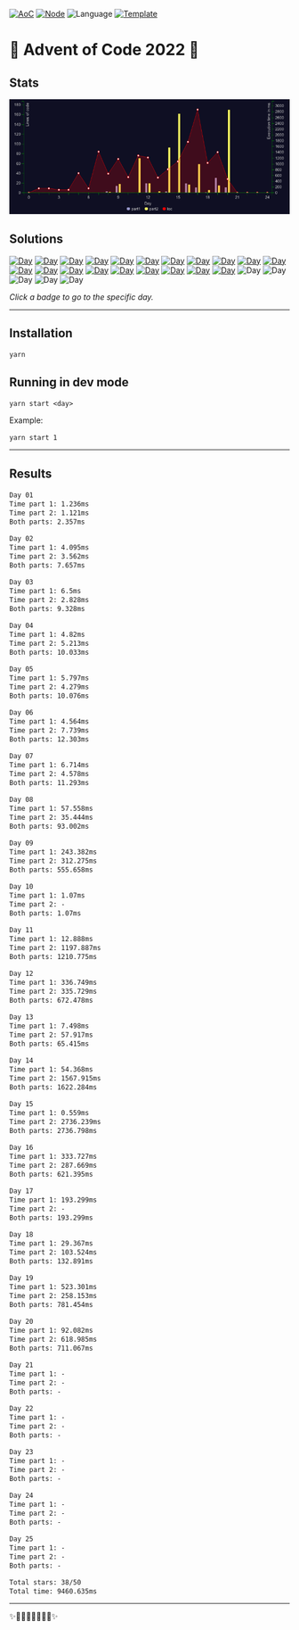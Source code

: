 <!-- Entries between SOLUTIONS and RESULTS tags are auto-generated -->

[![AoC](https://badgen.net/badge/AoC/2022/blue)](https://adventofcode.com/2022)
[![Node](https://badgen.net/badge/Node/v16.13.0+/blue)](https://nodejs.org/en/download/)
![Language](https://badgen.net/badge/Language/TypeScript/blue)
[![Template](https://badgen.net/badge/Template/aocrunner/blue)](https://github.com/caderek/aocrunner)

# 🎄 Advent of Code 2022 🎄


## Stats

![Stats](chart.png?raw=true)

## Solutions

<!--SOLUTIONS-->

[![Day](https://badgen.net/badge/01/%E2%98%85%E2%98%85/green)](src/day01)
[![Day](https://badgen.net/badge/02/%E2%98%85%E2%98%85/green)](src/day02)
[![Day](https://badgen.net/badge/03/%E2%98%85%E2%98%85/green)](src/day03)
[![Day](https://badgen.net/badge/04/%E2%98%85%E2%98%85/green)](src/day04)
[![Day](https://badgen.net/badge/05/%E2%98%85%E2%98%85/green)](src/day05)
[![Day](https://badgen.net/badge/06/%E2%98%85%E2%98%85/green)](src/day06)
[![Day](https://badgen.net/badge/07/%E2%98%85%E2%98%85/green)](src/day07)
[![Day](https://badgen.net/badge/08/%E2%98%85%E2%98%85/green)](src/day08)
[![Day](https://badgen.net/badge/09/%E2%98%85%E2%98%85/green)](src/day09)
[![Day](https://badgen.net/badge/10/%E2%98%85%E2%98%86/yellow)](src/day10)
[![Day](https://badgen.net/badge/11/%E2%98%85%E2%98%85/green)](src/day11)
[![Day](https://badgen.net/badge/12/%E2%98%85%E2%98%85/green)](src/day12)
[![Day](https://badgen.net/badge/13/%E2%98%85%E2%98%85/green)](src/day13)
[![Day](https://badgen.net/badge/14/%E2%98%85%E2%98%85/green)](src/day14)
[![Day](https://badgen.net/badge/15/%E2%98%85%E2%98%85/green)](src/day15)
[![Day](https://badgen.net/badge/16/%E2%98%85%E2%98%85/green)](src/day16)
[![Day](https://badgen.net/badge/17/%E2%98%85%E2%98%86/yellow)](src/day17)
[![Day](https://badgen.net/badge/18/%E2%98%85%E2%98%85/green)](src/day18)
[![Day](https://badgen.net/badge/19/%E2%98%85%E2%98%85/green)](src/day19)
[![Day](https://badgen.net/badge/20/%E2%98%85%E2%98%85/green)](src/day20)
![Day](https://badgen.net/badge/21/%E2%98%86%E2%98%86/gray)
![Day](https://badgen.net/badge/22/%E2%98%86%E2%98%86/gray)
![Day](https://badgen.net/badge/23/%E2%98%86%E2%98%86/gray)
![Day](https://badgen.net/badge/24/%E2%98%86%E2%98%86/gray)
![Day](https://badgen.net/badge/25/%E2%98%86%E2%98%86/gray)

<!--/SOLUTIONS-->

_Click a badge to go to the specific day._

---

## Installation

```
yarn
```

## Running in dev mode

```
yarn start <day>
```

Example:

```
yarn start 1
```

---

## Results

<!--RESULTS-->

```
Day 01
Time part 1: 1.236ms
Time part 2: 1.121ms
Both parts: 2.357ms
```

```
Day 02
Time part 1: 4.095ms
Time part 2: 3.562ms
Both parts: 7.657ms
```

```
Day 03
Time part 1: 6.5ms
Time part 2: 2.828ms
Both parts: 9.328ms
```

```
Day 04
Time part 1: 4.82ms
Time part 2: 5.213ms
Both parts: 10.033ms
```

```
Day 05
Time part 1: 5.797ms
Time part 2: 4.279ms
Both parts: 10.076ms
```

```
Day 06
Time part 1: 4.564ms
Time part 2: 7.739ms
Both parts: 12.303ms
```

```
Day 07
Time part 1: 6.714ms
Time part 2: 4.578ms
Both parts: 11.293ms
```

```
Day 08
Time part 1: 57.558ms
Time part 2: 35.444ms
Both parts: 93.002ms
```

```
Day 09
Time part 1: 243.382ms
Time part 2: 312.275ms
Both parts: 555.658ms
```

```
Day 10
Time part 1: 1.07ms
Time part 2: -
Both parts: 1.07ms
```

```
Day 11
Time part 1: 12.888ms
Time part 2: 1197.887ms
Both parts: 1210.775ms
```

```
Day 12
Time part 1: 336.749ms
Time part 2: 335.729ms
Both parts: 672.478ms
```

```
Day 13
Time part 1: 7.498ms
Time part 2: 57.917ms
Both parts: 65.415ms
```

```
Day 14
Time part 1: 54.368ms
Time part 2: 1567.915ms
Both parts: 1622.284ms
```

```
Day 15
Time part 1: 0.559ms
Time part 2: 2736.239ms
Both parts: 2736.798ms
```

```
Day 16
Time part 1: 333.727ms
Time part 2: 287.669ms
Both parts: 621.395ms
```

```
Day 17
Time part 1: 193.299ms
Time part 2: -
Both parts: 193.299ms
```

```
Day 18
Time part 1: 29.367ms
Time part 2: 103.524ms
Both parts: 132.891ms
```

```
Day 19
Time part 1: 523.301ms
Time part 2: 258.153ms
Both parts: 781.454ms
```

```
Day 20
Time part 1: 92.082ms
Time part 2: 618.985ms
Both parts: 711.067ms
```

```
Day 21
Time part 1: -
Time part 2: -
Both parts: -
```

```
Day 22
Time part 1: -
Time part 2: -
Both parts: -
```

```
Day 23
Time part 1: -
Time part 2: -
Both parts: -
```

```
Day 24
Time part 1: -
Time part 2: -
Both parts: -
```

```
Day 25
Time part 1: -
Time part 2: -
Both parts: -
```

```
Total stars: 38/50
Total time: 9460.635ms
```

<!--/RESULTS-->

---

✨🎄🎁🎄🎅🎄🎁🎄✨